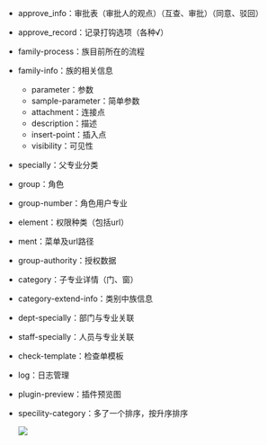* approve_info：审批表（审批人的观点）（互查、审批）（同意、驳回）

* approve_record：记录打钩选项（各种√）

* family-process：族目前所在的流程

* family-info：族的相关信息

  * parameter：参数
  * sample-parameter：简单参数
  * attachment：连接点
  * description：描述
  * insert-point：插入点
  * visibility：可见性

* specially：父专业分类

* group：角色

* group-number：角色用户专业

* element：权限种类（包括url）

* ment：菜单及url路径

* group-authority：授权数据

* category：子专业详情（门、窗）

* category-extend-info：类别中族信息

* dept-specially：部门与专业关联

* staff-specially：人员与专业关联

* check-template：检查单模板

* log：日志管理

* plugin-preview：插件预览图

* specility-category：多了一个排序，按升序排序

  ![](C:\Users\fuzihao\Desktop\{988117B0-795D-46E1-98E9-ADD041BB644E}_20190717175418.jpg)

